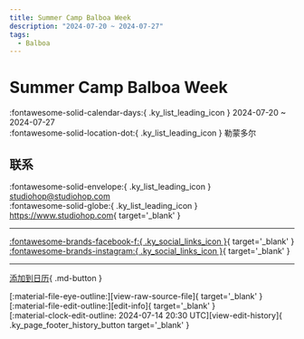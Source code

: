```yaml
---
title: Summer Camp Balboa Week
description: "2024-07-20 ~ 2024-07-27"
tags:
  - Balboa
---
```


# Summer Camp Balboa Week 

:fontawesome-solid-calendar-days:{ .ky_list_leading_icon } 2024-07-20 ~ 2024-07-27  
:fontawesome-solid-location-dot:{ .ky_list_leading_icon } 勒蒙多尔  

## 联系

:fontawesome-solid-envelope:{ .ky_list_leading_icon } <studiohop@studiohop.com>  
:fontawesome-solid-globe:{ .ky_list_leading_icon } <https://www.studiohop.com>{ target='_blank' }  

---

 [:fontawesome-brands-facebook-f:{ .ky_social_links_icon }](https://www.facebook.com/studiohop){ target='_blank' } [:fontawesome-brands-instagram:{ .ky_social_links_icon }](https://instagram.com/studio_hop_toulouse){ target='_blank' }

---

[添加到日历](https://swing.news/ics/zh-Hans/2024/fr/summer-camp-balboa-week-2024.ics){ .md-button }

<div class="ky_page_footer" markdown>
<div class="ky_page_footer_trailing" markdown="span">
[:material-file-eye-outline:][view-raw-source-file]{ target='_blank' }
[:material-file-edit-outline:][edit-info]{ target='_blank' }
</div>
<div class="ky_page_footer_leading" markdown="span">
[:material-clock-edit-outline: 2024-07-14 20:30 UTC][view-edit-history]{ .ky_page_footer_history_button target='_blank' }
</div>
</div>

[view-raw-source-file]: https://github.com/swingdance/events/blob/main/2024/fr/summer-camp-balboa-week-2024.json "查看原始源文件"
[edit-info]: https://github.com/swingdance/events/issues/new?assignees=&labels=update+event&projects=&template=03-update_entity.yml&title=%5B2024%2Ffr%5D%20Summer%20Camp%20Balboa%20Week&region=fr&year=2024&id=summer-camp-balboa-week-2024&name=Summer%20Camp%20Balboa%20Week&org_id= "编辑信息"

[view-edit-history]: https://github.com/swingdance/events/commits/main/2024/fr/summer-camp-balboa-week-2024.json "查看编辑历史"
